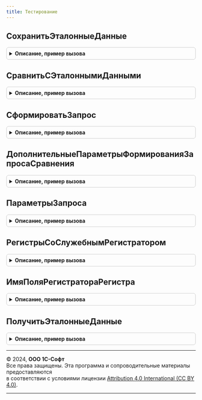 ```yaml
---
title: Тестирование
---
```



## СохранитьЭталонныеДанные
<details style="margin: 1em 0; padding: 0.5em; border: 1px solid #ccc; border-radius: 6px;">

<summary style="font-weight: bold; cursor: pointer;">Описание, пример вызова</summary>

```bsl

// Метод выполняет помещение во временные таблицы данных по указанным регистрам и указанный месяц
// Создается временная таблица ЭталонИмяОбъектаМетаданных,
// где ИмяОбъектаМетаданных - это имя регистра.
// Пример: ЭталонСебестоимостьТоваров.
// Параметры:
//		КонтрольныеРегистры - Массив - Список регистров по которым сохраняются данные.
//		ПараметрыЗапроса - см. Тестирование.ПараметрыЗапроса
//		Месяц - Дата - Начало месяца, за который необходимо считать данные.
//		МассивРегистраторов - Массив - Список документов по которым сохраняются движения.
//										Если используется данный параметр, то Месяц не используется.
//		ЭталонныеДанные - ТаблицаЗначений - Эталонные данные, с которыми происходит сравнение.
// Возвращаемое значение:
//	МенеджерВременныхТаблиц - Содержит временные таблицы с выборками по указанным регистрам.
Функция СохранитьЭталонныеДанные(КонтрольныеРегистры, ПараметрыЗапроса = Неопределено, МассивРегистраторов = Неопределено, ЭталонныеДанные = Неопределено) Экспорт
```

Пример вызова
```bsl
Результат = Тестирование.СохранитьЭталонныеДанные(КонтрольныеРегистры, ПараметрыЗапроса, МассивРегистраторов, ЭталонныеДанные);
```
</details>

## СравнитьСЭталоннымиДанными
<details style="margin: 1em 0; padding: 0.5em; border: 1px solid #ccc; border-radius: 6px;">

<summary style="font-weight: bold; cursor: pointer;">Описание, пример вызова</summary>

```bsl

// Метод выполняет сравнение данных из временных таблиц с данными из контрольных регистров,
//  возвращает поля по которым расходятся данные с детализацией до исходных и результирующих
//  данных.
//
// Параметры:
//  ВременныеТаблицы		 - МенеджерВременныхТаблиц	 - Содержит эталонные данные.
//  КонтрольныеРегистры		 - Массив					 - Список регистров по которым сравниваются данные.
//  ПараметрыЗапроса 		 - см. Тестирование.ПараметрыЗапроса
//  Месяц					 - Дата						 - Начало месяца, за который сравниваются данные.
//  МассивРегистраторов		 - Массив					 - Список документов по которым сохраняются движения.
//  					Если используется данный параметр, то Месяц не используется.
//  ЭталонныеДанные 		 - ТаблицаЗначений			 - Эталонные данные, с которыми происходит сравнение.
//  ДополнительныеПараметры	 - см. ДополнительныеПараметрыФормированияЗапросаСравнения
//
// Возвращаемое значение:
//  Структура - Содержит в себе таблицы с расхождениями по контрольным регистрам.
//
Функция СравнитьСЭталоннымиДанными(ВременныеТаблицы, КонтрольныеРегистры, ПараметрыЗапроса = Неопределено, МассивРегистраторов = Неопределено, ЭталонныеДанные = Неопределено, ДополнительныеПараметры = Неопределено) Экспорт
```

Пример вызова
```bsl
Результат = Тестирование.СравнитьСЭталоннымиДанными(ВременныеТаблицы, КонтрольныеРегистры, ПараметрыЗапроса, МассивРегистраторов, ЭталонныеДанные, ДополнительныеПараметры);
```
</details>

## СформироватьЗапрос
<details style="margin: 1em 0; padding: 0.5em; border: 1px solid #ccc; border-radius: 6px;">

<summary style="font-weight: bold; cursor: pointer;">Описание, пример вызова</summary>

```bsl

// Метод формирует текст запроса по всем полям для указанного объекта метаданных.
//
// Параметры:
//  ПутьКМетаданным				 - Строка	 - Путь к объекту, по которому сохраняются данные.
//  	Пример "РегистрНакопления.СебестоимостьТоваров".
//  СохранитьВоВременнуюТаблицу	 - Булево	 - Результат запроса будет сохранен во временную таблицу вида
//  	"ЭталонИмяОбъектаМетаданных"
//  ОтборПоРегистраторам		 - Булево	 - Необязательный параметр, при установке в истина в запросе будет накладываться
//  	условие на выборку данных, где регистратор в массиве регистраторов. Отбора
//  	по периоду не будет.
//	ЭталоннаяТаблица			 - ТаблицаЗначений - Эталонные данные, с которыми происходит сравнение.
//  ДополнительныеПараметры		 - см. ДополнительныеПараметрыФормированияЗапросаСравнения.
//
// Возвращаемое значение:
//  Строка - Текст запроса.
//
Функция СформироватьЗапрос(ПутьКМетаданным,	СохранитьВоВременнуюТаблицу = Ложь, ОтборПоРегистраторам = Ложь, ЭталоннаяТаблица = Неопределено, ДополнительныеПараметры = Неопределено) Экспорт
```

Пример вызова
```bsl
Результат = Тестирование.СформироватьЗапрос(ПутьКМетаданным, СохранитьВоВременнуюТаблицу, ОтборПоРегистраторам, ЭталоннаяТаблица, ДополнительныеПараметры);
```
</details>

## ДополнительныеПараметрыФормированияЗапросаСравнения
<details style="margin: 1em 0; padding: 0.5em; border: 1px solid #ccc; border-radius: 6px;">

<summary style="font-weight: bold; cursor: pointer;">Описание, пример вызова</summary>

```bsl

// Функция-конструктор структуры параметров для формирования запроса сравнения
//
// Возвращаемое значение:
// 	Структура - Описание:
// * ОпределятьОбщееРасхождение - Булево -
// * ПроверятьКонтрольнуюСумму - Булево -
// * ДопустимоеОтклонение - Строка -
// * УсловияОтбораПосле - Строка -
// * УсловияОтбораДо - Строка -
// * ПоляКлючиКоторыеНужноРазвернуть - Массив -
// * СгруппироватьПоИзмерениям - Булево -
// * ЗаменыПолейПосле - Структура -
// * ЗаменыПолейДо - Структура -
// * ИсключаемыеПоля - Структура -
// * ПриРасхожденияхВыбиратьПервые - Число - при установке флага ОпределятьОбщееРасхождение управляет сколько первых
// 		максимальных расхождений будет выводиться при выборке расхождений
//
Функция ДополнительныеПараметрыФормированияЗапросаСравнения() Экспорт
```

Пример вызова
```bsl
Результат = Тестирование.ДополнительныеПараметрыФормированияЗапросаСравнения() 
```
</details>

## ПараметрыЗапроса
<details style="margin: 1em 0; padding: 0.5em; border: 1px solid #ccc; border-radius: 6px;">

<summary style="font-weight: bold; cursor: pointer;">Описание, пример вызова</summary>

```bsl

// Функция - конструктор создания структуры параметров запроса.
//
// Возвращаемое значение:
//	Структура - структура параметров:
// * НачалоПериода - Дата -
// * КонецПериода - Дата -
// * МассивРегистраторов - Массив -
// * ОтборПоРегистраторам - Булево -
//
Функция ПараметрыЗапроса(Месяц, МассивРегистраторов = Неопределено) Экспорт
```

Пример вызова
```bsl
Результат = Тестирование.ПараметрыЗапроса(Месяц, МассивРегистраторов);
```
</details>

## РегистрыСоСлужебнымРегистратором
<details style="margin: 1em 0; padding: 0.5em; border: 1px solid #ccc; border-radius: 6px;">

<summary style="font-weight: bold; cursor: pointer;">Описание, пример вызова</summary>

```bsl

Функция РегистрыСоСлужебнымРегистратором() Экспорт
```

Пример вызова
```bsl
Результат = Тестирование.РегистрыСоСлужебнымРегистратором() 
```
</details>

## ИмяПоляРегистратораРегистра
<details style="margin: 1em 0; padding: 0.5em; border: 1px solid #ccc; border-radius: 6px;">

<summary style="font-weight: bold; cursor: pointer;">Описание, пример вызова</summary>

```bsl

// Возвращает имя поля регистратора для регистра. Для регистров со служебным регистратором будет возвращен "ДокументРегистратор",
//	если регистр является независимым регистром сведений, то будет возвращен "Партия".
//
//	Параметры:
//		КоллекцияМетаданных - ОбъектМетаданныхКонфигурация, Строка - анализируемый объект метаданных или его полное имя
//			(как правило регистр накопления или регистр сведений).
//
//	Возвращаемое значение:
//		Строка - имя поля регистратора, которое должно использоваться для данного регистра.
//
Функция ИмяПоляРегистратораРегистра(КоллекцияМетаданных) Экспорт
```

Пример вызова
```bsl
Результат = Тестирование.ИмяПоляРегистратораРегистра(КоллекцияМетаданных) 
```
</details>

## ПолучитьЭталонныеДанные
<details style="margin: 1em 0; padding: 0.5em; border: 1px solid #ccc; border-radius: 6px;">

<summary style="font-weight: bold; cursor: pointer;">Описание, пример вызова</summary>

```bsl

Функция ПолучитьЭталонныеДанные() Экспорт
```

Пример вызова
```bsl
Результат = Тестирование.ПолучитьЭталонныеДанные() 
```
</details>

---

© 2024, **ООО 1С-Софт**  
Все права защищены. Эта программа и сопроводительные материалы предоставляются  
в соответствии с условиями лицензии [Attribution 4.0 International (CC BY 4.0)](https://creativecommons.org/licenses/by/4.0/legalcode).

---

